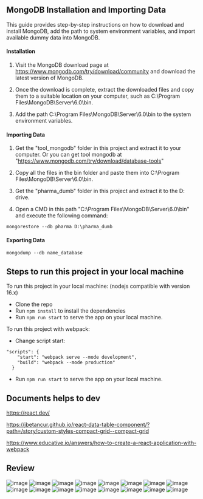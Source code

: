 ## MongoDB Installation and Importing Data
This guide provides step-by-step instructions on how to download and install MongoDB, add the path to system environment variables, and import available dummy data into MongoDB.

#### Installation
1. Visit the MongoDB download page at https://www.mongodb.com/try/download/community and download the latest version of MongoDB.

2. Once the download is complete, extract the downloaded files and copy them to a suitable location on your computer, such as C:\Program Files\MongoDB\Server\6.0\bin.

3. Add the path C:\Program Files\MongoDB\Server\6.0\bin to the system environment variables.

#### Importing Data
1. Get the "tool_mongodb" folder in this project and extract it to your computer. Or you can get tool mongodb at "https://www.mongodb.com/try/download/database-tools"

2. Copy all the files in the bin folder and paste them into C:\Program Files\MongoDB\Server\6.0\bin.

3. Get the "pharma_dumb" folder in this project and extract it to the D: drive.

4. Open a CMD in this path "C:\Program Files\MongoDB\Server\6.0\bin" and execute the following command:
```
mongorestore --db pharma D:\pharma_dumb
```
#### Exporting Data
```
mongodump --db name_database
```
## Steps to run this project in your local machine
To run this project in your local machine:
(nodejs compatible with version 16.x)

- Clone the repo
- Run ```npm install``` to install the dependencies
- Run ```npm run start``` to serve the app on your local machine.

To run this project with webpack:

- Change script start: 
```  
"scripts": {
    "start": "webpack serve --mode development",
    "build": "webpack --mode production"
  }
```
- Run ```npm run start``` to serve the app on your local machine.

## Documents helps to dev

https://react.dev/

https://jbetancur.github.io/react-data-table-component/?path=/story/custom-styles-compact-grid--compact-grid

https://www.educative.io/answers/how-to-create-a-react-application-with-webpack

## Review
![image](https://github.com/manage-pharma/admin-pharma/assets/59383987/1c846db9-5cd0-4cf0-972c-ed2ec1cea564)
![image](https://github.com/manage-pharma/admin-pharma/assets/59383987/4ddbfe14-fa93-4497-807e-780334808b34)
![image](https://github.com/manage-pharma/admin-pharma/assets/59383987/7528cf2c-b289-4142-857e-51b07400a701)
![image](https://github.com/manage-pharma/admin-pharma/assets/59383987/94572070-39e2-4b37-bfde-1fba7ba9edd3)
![image](https://github.com/manage-pharma/admin-pharma/assets/59383987/6a47c850-b9b4-4cb5-9dcf-6f250278c52f)
![image](https://github.com/manage-pharma/admin-pharma/assets/59383987/a4cff108-eea4-42c8-b522-4d4882038908)
![image](https://github.com/manage-pharma/admin-pharma/assets/59383987/2f02e048-4bf1-41fc-8df9-1a003222e35e)
![image](https://github.com/manage-pharma/admin-pharma/assets/59383987/8bc13b5f-950f-4807-ad43-284a2ace5056)
![image](https://github.com/manage-pharma/admin-pharma/assets/59383987/73d017c3-405b-49aa-910f-8e0ca7b229cb)
![image](https://github.com/manage-pharma/admin-pharma/assets/59383987/db3f61d2-2a78-46f9-9353-a3e2bf0ab002)
![image](https://github.com/manage-pharma/admin-pharma/assets/59383987/07fb0512-b7b7-4298-9391-278fd602dcdc)
![image](https://github.com/manage-pharma/admin-pharma/assets/59383987/4b7fbeb2-2f63-4e65-8f50-4b1e04145188)
![image](https://github.com/manage-pharma/admin-pharma/assets/59383987/dc572953-1478-4783-9978-08f51dfc187d)
![image](https://github.com/manage-pharma/admin-pharma/assets/59383987/972ee376-16d1-4c34-bb46-e969bd9f5ea0)
![image](https://github.com/manage-pharma/admin-pharma/assets/59383987/f375cf32-7892-4a0d-99c1-8af73b8e9cfb)
![image](https://github.com/manage-pharma/admin-pharma/assets/59383987/3c1f04d6-644d-49e3-94d8-0ef509d03eea)
